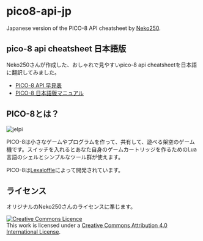# pico8-api-jp

Japanese version of the PICO-8 API cheatsheet by [Neko250](https://github.com/Neko250/pico8-api).

## pico-8 api cheatsheet 日本語版

Neko250さんが作成した、おしゃれで見やすいpico-8 api cheatsheetを日本語に翻訳してみました。

- [PICO-8 API 早見表](https://kitao.github.io/pico8-api-jp/)
- [PICO-8 日本語版マニュアル](https://github.com/kitao/pico8-jp/blob/master/pico8-jp.txt)

## PICO-8とは？

![jelpi](https://raw.githubusercontent.com/Neko250/pico8-api/gh-pages/img/p8_jelpi.gif)

PICO-8は小さなゲームやプログラムを作って、共有して、遊べる架空のゲーム機です。スイッチを入れるとあなた自身のゲームカートリッジを作るためのLua言語のシェルとシンプルなツール群が使えます。　

PICO-8は[Lexaloffle](https://www.lexaloffle.com/)によって開発されています。

## ライセンス

オリジナルのNeko250さんのライセンスに準じます。

<a rel="license" href="http://creativecommons.org/licenses/by/4.0/"><img alt="Creative Commons Licence" style="border-width:0" src="https://i.creativecommons.org/l/by/4.0/88x31.png" /></a><br />This work is licensed under a <a rel="license" href="http://creativecommons.org/licenses/by/4.0/">Creative Commons Attribution 4.0 International License</a>.
